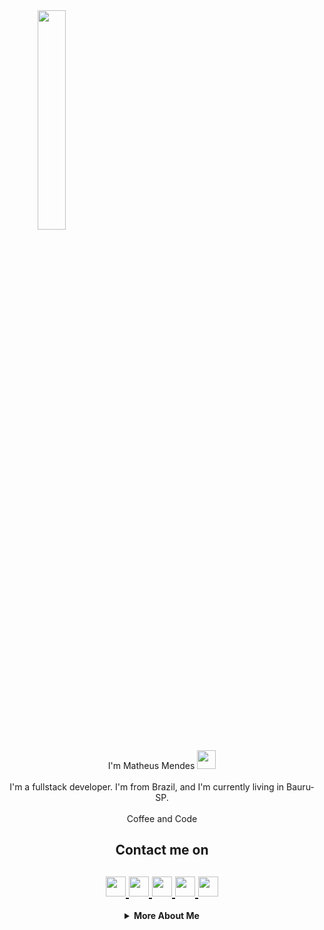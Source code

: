 <html>
   <body>
      <a align="middle" >
         <img src="https://github.com/rajput2107/rajput2107/blob/master/Assets/Developer.gif" width="30%">
      </a>
      <br>
      <p align="center">
         I'm Matheus Mendes <img src="https://raw.githubusercontent.com/iampavangandhi/iampavangandhi/master/gifs/Hi.gif" width="30px">
         <br><br>
         I'm a fullstack developer. I'm from Brazil, and I'm currently living in Bauru-SP.
         <br><br>
         Coffee and Code
         <br>
      </p>
      <h2 align="center">Contact me on</h2>
      <h2 align="center">
         <a href="https://www.linkedin.com/in/matheusmendespp/">
         <img src="https://github.com/gauravghongde/social-icons/blob/master/PNG/Black/LinkedIN_black.png" width="32" height="32"/>
         </a>
         <a href="https://github.com/matheusmendesp">
         <img src="https://github.com/gauravghongde/social-icons/blob/master/PNG/Black/Github_black.png" width="32" height="32"/>
         </a>
         <a href="https://www.instagram.com/matheusmendespp">
         <img src="https://github.com/gauravghongde/social-icons/blob/master/PNG/Black/Instagram_black.png" width="32" height="32"/>
         </a>
         <a href="https://telegram.me/gsg7397">
         <img src="https://github.com/gauravghongde/social-icons/blob/master/PNG/Black/Telegram_black.png" width="32" height="32"/>
         </a>
         <a href="https://www.facebook.com/matheus.mendespedro">
         <img src="https://github.com/gauravghongde/social-icons/blob/master/PNG/Black/Facebook_black.png" width="32" height="32"/>
         </a>
      </h2>
      <details align="center">
         <summary><b>More About Me</b><br></summary>
            <div>
               <b>
                  <h3>My Stats</h3>
                  <a href="https://github.com/gauravghongde/github-readme-stats/actions">
                  <img alt="matheusmendesp's github stats" src="https://github-readme-stats-gaurav.vercel.app/api?username=matheusmendesp&show_icons=true&title_color=4078c0&icon_color=6cc644&text_color=333&bg_color=f5f5f5"/>
                  </a>
                  <h3>Recently I'm coding in...</h3>
                  <a href="https://codestats.net/users/matheusmendesp">
                  <img src="https://github-readme-stats.vercel.app/api/top-langs/?username=matheusmendesp&layout=compact" alt="Most Used Languages" />
                  </a>
                  <h3>My latest projects</h3>
                  <a href="https://github.com/johnatanbrayan/financeiro">
                  <img align="middle" src="https://github-readme-stats.vercel.app/api/pin/?username=johnatanbrayan&repo=financeiro" alt="financeiro" />
                  </a>
                  <a href="https://github.com/johnatanbrayan/ECommerce">
                  <img align="middle" src="https://github-readme-stats.vercel.app/api/pin/?username=johnatanbrayan&repo=ECommerce" alt="ECommerce" />
                  </a>
               </b>
            </div>
      </details>
   </body>
</html>
